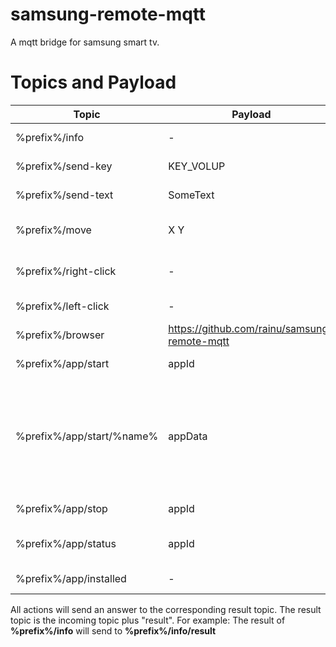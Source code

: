 # samsung-remote-mqtt
A mqtt bridge for samsung smart tv.

# Topics and Payload

|Topic|Payload|Description|
|-----|-------|-----------|
|%prefix%/info|-|Get information about the tv.|
|%prefix%/send-key|KEY_VOLUP|Send the key to samsung remote|
|%prefix%/send-text|SomeText|Send the given text to samsung remote|
|%prefix%/move|X Y|Go with the cursor to position samsung remote|
|%prefix%/right-click|-|Perform a right click at samsung remote|
|%prefix%/left-click|-|Perform a left click samsung remote|
|%prefix%/browser|https://github.com/rainu/samsung-remote-mqtt|Open the browser with the given url.|
|%prefix%/app/start|appId|Starts the app by the given **appId**.|
|%prefix%/app/start/%name%|appData|Starts the app by the given **name** with the given data. For example, you can start the YouTube app and play a video directly (set data to "v=HvncJgJbqOc")|
|%prefix%/app/stop|appId|Stops the app by the given **appId**.|
|%prefix%/app/status|appId|Get the the app status by the given **appId**.|
|%prefix%/app/installed|-|Get a list of all installed apps.|

All actions will send an answer to the corresponding result topic. The result topic is the incoming topic plus "result".
For example: The result of **%prefix%/info** will send to **%prefix%/info/result**